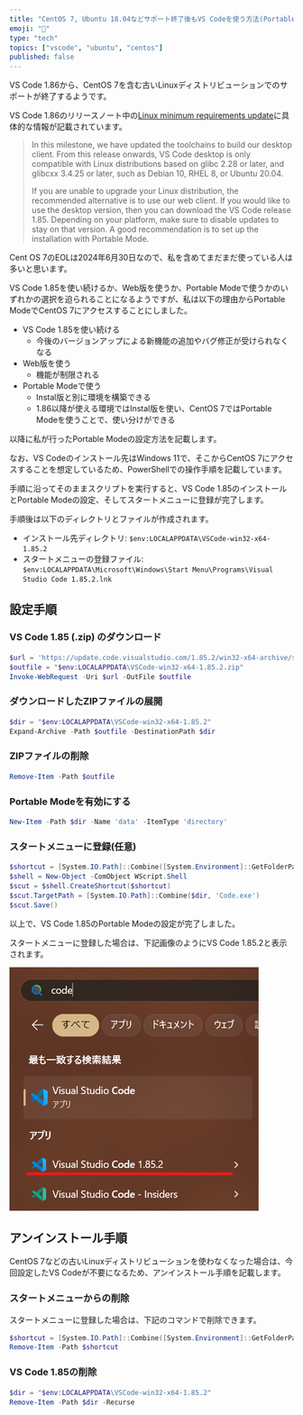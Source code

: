 ```yaml
---
title: "CentOS 7, Ubuntu 18.04などサポート終了後もVS Codeを使う方法(Portable Mode)"
emoji: "👿"
type: "tech"
topics: ["vscode", "ubuntu", "centos"]
published: false
---
```


VS Code 1.86から、CentOS 7を含む古いLinuxディストリビューションでのサポートが終了するようです。

VS Code 1.86のリリースノート中の[Linux minimum requirements update](https://code.visualstudio.com/updates/v1_86#_linux-minimum-requirements-update)に具体的な情報が記載されています。

> In this milestone, we have updated the toolchains to build our desktop client. From this release onwards, VS Code desktop is only compatible with Linux distributions based on glibc 2.28 or later, and glibcxx 3.4.25 or later, such as Debian 10, RHEL 8, or Ubuntu 20.04.
>
> If you are unable to upgrade your Linux distribution, the recommended alternative is to use our web client. If you would like to use the desktop version, then you can download the VS Code release 1.85. Depending on your platform, make sure to disable updates to stay on that version. A good recommendation is to set up the installation with Portable Mode.

Cent OS 7のEOLは2024年6月30日なので、私を含めてまだまだ使っている人は多いと思います。

VS Code 1.85を使い続けるか、Web版を使うか、Portable Modeで使うかのいずれかの選択を迫られることになるようですが、私は以下の理由からPortable ModeでCentOS 7にアクセスすることにしました。

-   VS Code 1.85を使い続ける
    -   今後のバージョンアップによる新機能の追加やバグ修正が受けられなくなる
-   Web版を使う
    -   機能が制限される
-   Portable Modeで使う
    -   Instal版と別に環境を構築できる
    -   1.86以降が使える環境ではInstal版を使い、CentOS 7ではPortable Modeを使うことで、使い分けができる

以降に私が行ったPortable Modeの設定方法を記載します。

なお、VS Codeのインストール先はWindows 11で、そこからCentOS 7にアクセスすることを想定しているため、PowerShellでの操作手順を記載しています。

手順に沿ってそのままスクリプトを実行すると、VS Code 1.85のインストールとPortable Modeの設定、そしてスタートメニューに登録が完了します。

手順後は以下のディレクトリとファイルが作成されます。

-   インストール先ディレクトリ: `$env:LOCALAPPDATA\VSCode-win32-x64-1.85.2`
-   スタートメニューの登録ファイル: `$env:LOCALAPPDATA\Microsoft\Windows\Start Menu\Programs\Visual Studio Code 1.85.2.lnk`

## 設定手順

### VS Code 1.85 (.zip) のダウンロード

```powershell
$url = 'https://update.code.visualstudio.com/1.85.2/win32-x64-archive/stable'
$outfile = "$env:LOCALAPPDATA\VSCode-win32-x64-1.85.2.zip"
Invoke-WebRequest -Uri $url -OutFile $outfile
```

### ダウンロードしたZIPファイルの展開

```powershell
$dir = "$env:LOCALAPPDATA\VSCode-win32-x64-1.85.2"
Expand-Archive -Path $outfile -DestinationPath $dir
```

### ZIPファイルの削除

```powershell
Remove-Item -Path $outfile
```

### Portable Modeを有効にする

```powershell
New-Item -Path $dir -Name 'data' -ItemType 'directory'
```

### スタートメニューに登録(任意)

```powershell
$shortcut = [System.IO.Path]::Combine([System.Environment]::GetFolderPath('Programs'), 'Visual Studio Code 1.85.2.lnk')
$shell = New-Object -ComObject WScript.Shell
$scut = $shell.CreateShortcut($shortcut)
$scut.TargetPath = [System.IO.Path]::Combine($dir, 'Code.exe')
$scut.Save()
```

以上で、VS Code 1.85のPortable Modeの設定が完了しました。

スタートメニューに登録した場合は、下記画像のようにVS Code 1.85.2と表示されます。

![スタートメニューにVS Code 1.85.2が表示されている様子](/images/97f1e3757220da/start-menu.png)

## アンインストール手順

CentOS 7などの古いLinuxディストリビューションを使わなくなった場合は、今回設定したVS Codeが不要になるため、アンインストール手順を記載します。

### スタートメニューからの削除

スタートメニューに登録した場合は、下記のコマンドで削除できます。

```powershell
$shortcut = [System.IO.Path]::Combine([System.Environment]::GetFolderPath('Programs'), 'Visual Studio Code 1.85.2.lnk')
Remove-Item -Path $shortcut
```

### VS Code 1.85の削除

```powershell
$dir = "$env:LOCALAPPDATA\VSCode-win32-x64-1.85.2"
Remove-Item -Path $dir -Recurse
```
